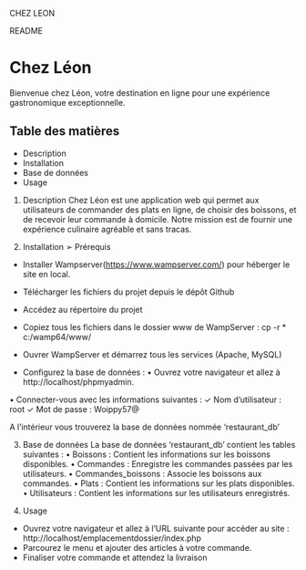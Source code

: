 CHEZ LEON

README

# Chez Léon

Bienvenue chez Léon, votre destination en ligne pour une expérience gastronomique
exceptionnelle.
## Table des matières
- Description
- Installation
- Base de données
- Usage
1) Description
Chez Léon est une application web qui permet aux utilisateurs de commander des plats en
ligne, de choisir des boissons, et de recevoir leur commande à domicile. Notre mission est
de fournir une expérience culinaire agréable et sans tracas.

3) Installation
➢ Prérequis
- Installer Wampserver(https://www.wampserver.com/) pour héberger le site en local.
- Télécharger les fichiers du projet depuis le dépôt Github
- Accédez au répertoire du projet
- Copiez tous les fichiers dans le dossier www de WampServer : cp -r *
c:/wamp64/www/
- Ouvrer WampServer et démarrez tous les services (Apache, MySQL)

- Configurez la base de données :
• Ouvrez votre navigateur et allez à http://localhost/phpmyadmin.

• Connecter-vous avec les informations suivantes :
✓ Nom d’utilisateur : root
✓ Mot de passe : Woippy57@

A l’intérieur vous trouverez la base de données nommée ‘restaurant_db’

3) Base de données
La base de données ‘restaurant_db’ contient les tables suivantes :
• Boissons : Contient les informations sur les boissons disponibles.
• Commandes : Enregistre les commandes passées par les utilisateurs.
• Commandes_boissons : Associe les boissons aux commandes.
• Plats : Contient les informations sur les plats disponibles.
• Utilisateurs : Contient les informations sur les utilisateurs enregistrés.

4) Usage
- Ouvrez votre navigateur et allez à l’URL suivante pour accéder au site :
http://localhost/emplacementdossier/index.php
- Parcourez le menu et ajouter des articles à votre commande.
- Finaliser votre commande et attendez la livraison
